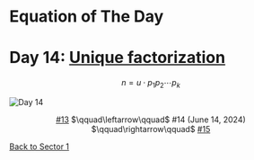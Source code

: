 # Equation of The Day

# Day 14: [Unique factorization](https://en.wikipedia.org/wiki/Fundamental_theorem_of_arithmetic)

$$n=u\cdot p_1p_2\cdots p_k$$

<picture><img alt="Day 14" src="0014.png"></picture>

<center><a href="0013.html">#13</a> $\qquad\leftarrow\qquad$ #14 (June 14, 2024) $\qquad\rightarrow\qquad$ <a href="0015.html">#15</a></center>

[Back to Sector 1](../0-63.md)

<script src="https://utteranc.es/client.js" repo="12AbBa/eotd" issue-term="pathname" theme="github-light" crossorigin="anonymous" async> </script>